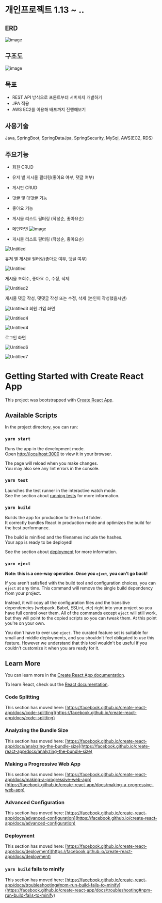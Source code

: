 # 개인프로젝트 1.13 ~ ..
## ERD
![image](https://user-images.githubusercontent.com/104490310/217221497-a35c6931-3cdd-4d54-95c7-d90eaa26e510.png)

## 구조도 

![image](https://user-images.githubusercontent.com/104490310/217223925-9dc44366-57ed-4349-be00-accf59c808f9.png)

## 목표
- REST API 방식으로 프론트부터 서버까지 개발하기
- JPA 적용
- AWS EC2를 이용해 배포까지 진행해보기

## 사용기술

Java, SpringBoot, SpringDataJpa, SpringSecurity, MySql, AWS(EC2, RDS)

## 주요기능

- 회원 CRUD
- 유저 별 게시물 필터링(좋아요 여부, 댓글 여부)
- 게시판 CRUD
- 댓글 및 대댓글 기능
- 좋아요 기능
- 게시물 리스트 필터링 (작성순, 좋아요순)

- 메인화면
![image](https://user-images.githubusercontent.com/104490310/217543737-a1f15150-7011-4e20-a02c-510e49edf0e9.png)


- 게시물 리스트 필터링 (작성순, 좋아요순)

![Untitled](https://user-images.githubusercontent.com/104490310/217543260-9301b102-9818-48cf-96ac-4159e3f0ba19.png)

유저 별 게시물 필터링(좋아요 여부, 댓글 여부) 

![Untitled](https://user-images.githubusercontent.com/104490310/217543288-2928d13b-2ef4-45bf-8866-77e8a0184f1d.png)

게시물 조회수, 좋아요 수, 수정, 삭제 

![Untitled2](https://user-images.githubusercontent.com/104490310/217543309-40951afc-5d78-4d0b-8777-cc0c66e10413.png)

게시물 댓글 작성, 댓댓글 작성 또는 수정, 삭제 (본인이 작성했을시만)

![Untitled3](https://user-images.githubusercontent.com/104490310/217543340-8cd41d5e-35ac-4ae3-9e3d-c0022a1214b4.png)
회원 가입 화면

![Untitled4](https://user-images.githubusercontent.com/104490310/217543370-045d916c-8e01-42a7-ad68-1e4e615daf22.png)

![Untitled4](https://user-images.githubusercontent.com/104490310/217543389-0127c2b3-a73b-43d2-8549-8d20c31fb393.png)

로그인 화면

![Untitled6](https://user-images.githubusercontent.com/104490310/217543400-e68d6c5a-61d9-4172-9a91-d2f331544018.png)

![Untitled7](https://user-images.githubusercontent.com/104490310/217543420-e5ea8c11-7035-4b39-9de5-b3eec10979d2.png)




# Getting Started with Create React App

This project was bootstrapped with [Create React App](https://github.com/facebook/create-react-app).

## Available Scripts

In the project directory, you can run:

### `yarn start`

Runs the app in the development mode.\
Open [http://localhost:3000](http://localhost:3000) to view it in your browser.

The page will reload when you make changes.\
You may also see any lint errors in the console.

### `yarn test`

Launches the test runner in the interactive watch mode.\
See the section about [running tests](https://facebook.github.io/create-react-app/docs/running-tests) for more information.

### `yarn build`

Builds the app for production to the `build` folder.\
It correctly bundles React in production mode and optimizes the build for the best performance.

The build is minified and the filenames include the hashes.\
Your app is ready to be deployed!

See the section about [deployment](https://facebook.github.io/create-react-app/docs/deployment) for more information.

### `yarn eject`

**Note: this is a one-way operation. Once you `eject`, you can't go back!**

If you aren't satisfied with the build tool and configuration choices, you can `eject` at any time. This command will remove the single build dependency from your project.

Instead, it will copy all the configuration files and the transitive dependencies (webpack, Babel, ESLint, etc) right into your project so you have full control over them. All of the commands except `eject` will still work, but they will point to the copied scripts so you can tweak them. At this point you're on your own.

You don't have to ever use `eject`. The curated feature set is suitable for small and middle deployments, and you shouldn't feel obligated to use this feature. However we understand that this tool wouldn't be useful if you couldn't customize it when you are ready for it.

## Learn More

You can learn more in the [Create React App documentation](https://facebook.github.io/create-react-app/docs/getting-started).

To learn React, check out the [React documentation](https://reactjs.org/).

### Code Splitting

This section has moved here: [https://facebook.github.io/create-react-app/docs/code-splitting](https://facebook.github.io/create-react-app/docs/code-splitting)

### Analyzing the Bundle Size

This section has moved here: [https://facebook.github.io/create-react-app/docs/analyzing-the-bundle-size](https://facebook.github.io/create-react-app/docs/analyzing-the-bundle-size)

### Making a Progressive Web App

This section has moved here: [https://facebook.github.io/create-react-app/docs/making-a-progressive-web-app](https://facebook.github.io/create-react-app/docs/making-a-progressive-web-app)

### Advanced Configuration

This section has moved here: [https://facebook.github.io/create-react-app/docs/advanced-configuration](https://facebook.github.io/create-react-app/docs/advanced-configuration)

### Deployment

This section has moved here: [https://facebook.github.io/create-react-app/docs/deployment](https://facebook.github.io/create-react-app/docs/deployment)

### `yarn build` fails to minify

This section has moved here: [https://facebook.github.io/create-react-app/docs/troubleshooting#npm-run-build-fails-to-minify](https://facebook.github.io/create-react-app/docs/troubleshooting#npm-run-build-fails-to-minify)
